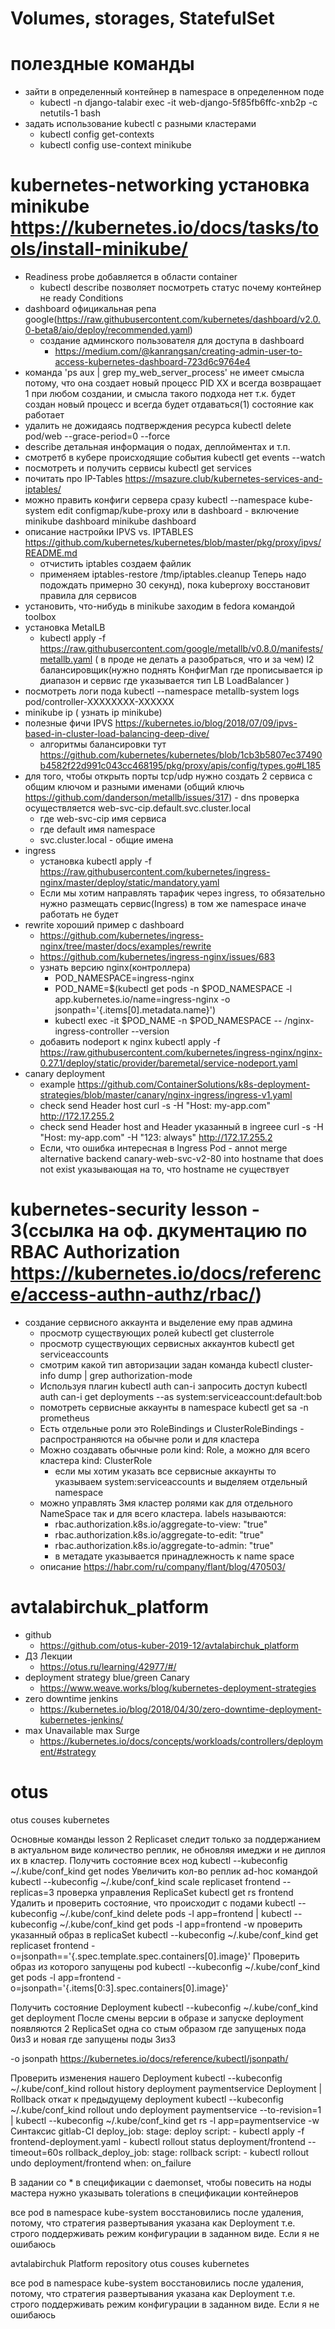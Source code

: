 # Volumes, storages, StatefulSet

# полездные команды 
 - зайти в определенный контейнер в namespace в определенном поде 
    - kubectl  -n django-talabir exec -it web-django-5f85fb6ffc-xnb2p -c netutils-1 bash
 - задать использование kubectl с разными кластерами
    - kubectl config get-contexts
    - kubectl config use-context minikube 
# kubernetes-networking установка minikube https://kubernetes.io/docs/tasks/tools/install-minikube/
- Readiness probe добавляется в области container
    -  kubectl describe позволяет посмотреть статус почему контейнер не ready Conditions
- dashboard официкальная репа google(https://raw.githubusercontent.com/kubernetes/dashboard/v2.0.0-beta8/aio/deploy/recommended.yaml)
  - создание админского пользователя для доступа в dashboard 
    - https://medium.com/@kanrangsan/creating-admin-user-to-access-kubernetes-dashboard-723d6c9764e4
- команда 'ps aux | grep my_web_server_process' не имеет смысла потому, что она создает новый процесс PID XX и всегда возвращает 1 при любом создании, и смысла такого подхода нет т.к. будет создан новый процесс и всегда будет отдаваться(1) состояние как работает
- удалить не дожидаясь подтверждения ресурса kubectl delete pod/web --grace-period=0 --force
- describe детальная информация о подах, деплойментах и т.п.
- смотретб в кубере происходящие события kubectl get events --watch
- посмотреть и получить сервисы kubectl get services
- почитать про IP-Tables https://msazure.club/kubernetes-services-and-iptables/
- можно править конфиги сервера сразу kubectl --namespace kube-system
edit configmap/kube-proxy или в dashboard - включение minikube dashboard minikube dashboard
- описание настройки IPVS vs. IPTABLES https://github.com/kubernetes/kubernetes/blob/master/pkg/proxy/ipvs/README.md
    - отчистить iptables создаем файлик
        <!-- *nat
        -A POSTROUTING -s 172.17.0.0/16 ! -o docker0 -j MASQUERADE
        COMMIT
        *filter
        COMMIT
        *mangle
        COMMIT -->
    - применяем iptables-restore /tmp/iptables.cleanup Теперь надо подождать  примерно 30 секунд), пока kubeproxy восстановит правила для сервисов
- установить, что-нибудь в minikube заходим в fedora  командой toolbox
- установка MetalLB
  - kubectl apply -f https://raw.githubusercontent.com/google/metallb/v0.8.0/manifests/metallb.yaml ( в проде не делать а разобраться, что и за чем) l2 балансировщик(нужно поднять КонфигМап где прописывается ip диапазон и сервис где указывается тип LB LoadBalancer )
- посмотреть логи пода kubectl --namespace metallb-system logs pod/controller-XXXXXXXX-XXXXXX
- minikube ip ( узнать ip minikube)
- полезные фичи IPVS https://kubernetes.io/blog/2018/07/09/ipvs-based-in-cluster-load-balancing-deep-dive/
    - алгоритмы балансировки тут https://github.com/kubernetes/kubernetes/blob/1cb3b5807ec37490b4582f22d991c043cc468195/pkg/proxy/apis/config/types.go#L185
 - для того, чтобы открыть порты tcp/udp нужно создать 2 сервиса с общим ключом и разными именами (общий ключь https://github.com/danderson/metallb/issues/317)    - dns проверка осуществляется web-svc-cip.default.svc.cluster.local
      - где web-svc-cip имя сервиса
      - где default имя namespace
      - svc.cluster.local - общие имена
- ingress
  - установка kubectl apply -f https://raw.githubusercontent.com/kubernetes/ingress-nginx/master/deploy/static/mandatory.yaml
  - Если мы хотим направлять тарафик через ingress, то обязательно нужно размещать сервис(Ingress) в том же namespace иначе работать не будет
 - rewrite хороший пример с dashboard 
   - https://github.com/kubernetes/ingress-nginx/tree/master/docs/examples/rewrite
   - https://github.com/kubernetes/ingress-nginx/issues/683
   - узнать версию nginx(контроллера)
     - POD_NAMESPACE=ingress-nginx
     - POD_NAME=$(kubectl get pods -n $POD_NAMESPACE -l app.kubernetes.io/name=ingress-nginx -o jsonpath='{.items[0].metadata.name}')
     - kubectl exec -it $POD_NAME -n $POD_NAMESPACE -- /nginx-ingress-controller --version
    - добавить nodeport к nginx kubectl apply -f https://raw.githubusercontent.com/kubernetes/ingress-nginx/nginx-0.27.1/deploy/static/provider/baremetal/service-nodeport.yaml
 - canary deployment 
    - example https://github.com/ContainerSolutions/k8s-deployment-strategies/blob/master/canary/nginx-ingress/ingress-v1.yaml
    - check send Header host curl -s -H "Host: my-app.com"  http://172.17.255.2
    - check send Header host and Header указанный в ingreee curl -s -H "Host: my-app.com" -H "123: always"  http://172.17.255.2
    - Если, что ошибка интересная в Ingress Pod - annot merge alternative backend canary-web-svc-v2-80 into hostname  that does not exist указывающая на то, что hostname не существует
# kubernetes-security lesson - 3(ссылка на оф. дкументацию по RBAC Authorization https://kubernetes.io/docs/reference/access-authn-authz/rbac/)
- создание сервисного аккаунта и выделение ему прав админа
    - просмотр существующих ролей kubectl get clusterrole
    - просмотр существующих сервисных аккаунтов kubectl get serviceaccounts
    - смотрим какой тип авторизации задан команда kubectl cluster-info dump | grep authorization-mode
    - Используя плагин kubectl auth can-i запросить доступ kubectl auth can-i get deployments --as system:serviceaccount:default:bob 
    - помотреть сервисные аккаунты в namespace  kubectl get sa -n prometheus
    - Есть отдельные роли это RoleBindings и ClusterRoleBindings - распространяются на обычне роли и для кластера
    - Можно создавать обычные роли kind: Role, а можно для всего кластера kind: ClusterRole
        - если мы хотим указать все сервисные аккаунты то указываем system:serviceaccounts и выделяем отдельный namespace
    - можно управлять 3мя кластер ролями как для отдельного NameSpace так и для всего кластера. labels называются: 
        - rbac.authorization.k8s.io/aggregate-to-view: "true"  
        - rbac.authorization.k8s.io/aggregate-to-edit: "true"  
        - rbac.authorization.k8s.io/aggregate-to-admin: "true"  
        - в метадате указывается принадлежность к name space
    - описание https://habr.com/ru/company/flant/blog/470503/
# avtalabirchuk_platform
- github
    - https://github.com/otus-kuber-2019-12/avtalabirchuk_platform
- ДЗ Лекции
    - https://otus.ru/learning/42977/#/
- deployment strategy blue/green Canary
    - https://www.weave.works/blog/kubernetes-deployment-strategies
- zero downtime jenkins
    - https://kubernetes.io/blog/2018/04/30/zero-downtime-deployment-kubernetes-jenkins/
- max Unavailable max Surge
    - https://kubernetes.io/docs/concepts/workloads/controllers/deployment/#strategy
# otus
otus couses kubernetes

Основные команды lesson 2
Replicaset следит только за поддержанием в актуальном виде количество реплик, не обновляя имеджи и не диплоя их в кластер.
Получить состояние всех нод
    kubectl --kubeconfig ~/.kube/conf_kind get nodes
Увеличить кол-во реплик ad-hoc командой
    kubectl --kubeconfig ~/.kube/conf_kind scale replicaset frontend --replicas=3
проверка управления ReplicaSet 
    kubectl get rs frontend
Удалить и проверить состояние, что происходит с подами
    kubectl --kubeconfig ~/.kube/conf_kind delete pods -l app=frontend | kubectl --kubeconfig ~/.kube/conf_kind get pods -l app=frontend -w
проверить указанный образ в replicaSet 
     kubectl --kubeconfig ~/.kube/conf_kind  get replicaset frontend -o=jsonpath=='{.spec.template.spec.containers[0].image}'
Проверить образ из которого запущены pod
    kubectl --kubeconfig ~/.kube/conf_kind get pods -l app=frontend -o=jsonpath='{.items[0:3].spec.containers[0].image}'

Получить состояние Deployment
    kubectl --kubeconfig ~/.kube/conf_kind get deployment
После смены версии в образе и запуске deployment появляются 2 ReplicaSet одна со стым образом где запущеных пода 0из3 и новая где запущены поды 3из3

-o jsonpath    https://kubernetes.io/docs/reference/kubectl/jsonpath/

Проверить изменения нашего Deployment
    kubectl --kubeconfig ~/.kube/conf_kind rollout history deployment paymentservice
Deployment | Rollback
    откат к предыдущему deployment
        kubectl --kubeconfig ~/.kube/conf_kind rollout undo deployment paymentservice --to-revision=1 | kubectl --kubeconfig ~/.kube/conf_kind get rs -l app=paymentservice -w
Синтаксис gitlab-CI
deploy_job:
    stage: deploy
    script:
        - kubectl apply -f frontend-deployment.yaml
        - kubectl rollout status deployment/frontend --timeout=60s
rollback_deploy_job:
    stage: rollback
    script:
        - kubectl rollout undo deployment/frontend
    when: on_failure

В задании со * в спецификации с daemonset, чтобы повесить на ноды мастера нужно указывать tolerations в спецификации контейнеров

все pod в namespace kube-system восстановились после удаления, потому, что стратегия развертывания указана как Deployment т.е. строго поддерживать режим конфигурации в заданном виде. Если я не ошибаюсь


avtalabirchuk Platform repository
otus couses kubernetes

все pod в namespace kube-system восстановились после удаления, потому, что стратегия развертывания указана как Deployment т.е. строго поддерживать режим конфигурации в заданном виде. Если я не ошибаюсь